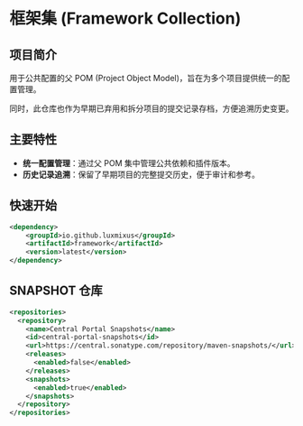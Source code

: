# 框架集 (Framework Collection)


## 项目简介

用于公共配置的父 POM (Project Object Model)，旨在为多个项目提供统一的配置管理。

同时，此仓库也作为早期已弃用和拆分项目的提交记录存档，方便追溯历史变更。

## 主要特性

*   **统一配置管理**：通过父 POM 集中管理公共依赖和插件版本。
*   **历史记录追溯**：保留了早期项目的完整提交历史，便于审计和参考。

## 快速开始

```xml
<dependency>
    <groupId>io.github.luxmixus</groupId>
    <artifactId>framework</artifactId>
    <version>latest</version>
</dependency>
```

## SNAPSHOT 仓库
```xml
<repositories>
  <repository>
    <name>Central Portal Snapshots</name>
    <id>central-portal-snapshots</id>
    <url>https://central.sonatype.com/repository/maven-snapshots/</url>
    <releases>
      <enabled>false</enabled>
    </releases>
    <snapshots>
      <enabled>true</enabled>
    </snapshots>
  </repository>
</repositories>
```


